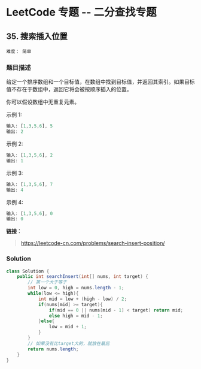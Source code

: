 # LeetCode 专题 -- 二分查找专题

## 35. 搜索插入位置

`难度： 简单`

### 题目描述

给定一个排序数组和一个目标值，在数组中找到目标值，并返回其索引。如果目标值不存在于数组中，返回它将会被按顺序插入的位置。

你可以假设数组中无重复元素。

示例 1:

```matlab
输入: [1,3,5,6], 5
输出: 2
```

示例 2:

```matlab
输入: [1,3,5,6], 2
输出: 1
```

示例 3:

```matlab
输入: [1,3,5,6], 7
输出: 4
```

示例 4:

```matlab
输入: [1,3,5,6], 0
输出: 0
```

**链接**：
> <https://leetcode-cn.com/problems/search-insert-position/>


### Solution

```java
class Solution {
    public int searchInsert(int[] nums, int target) {
        // 第一个大于等于
        int low = 0, high = nums.length - 1;
        while(low <= high){
            int mid = low + (high - low) / 2;
            if(nums[mid] >= target){
                if(mid == 0 || nums[mid - 1] < target) return mid;
                else high = mid - 1;
            }else{
                low = mid + 1;
            }
        }
        // 如果没有比target大的，就放在最后
        return nums.length;
    }
}
```